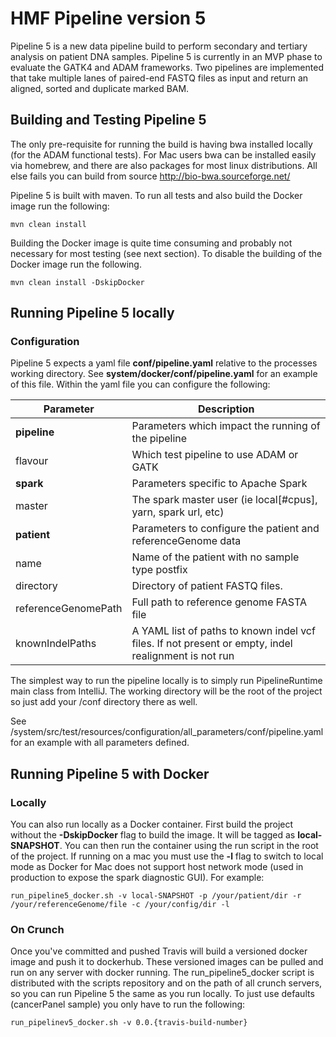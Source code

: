 # HMF Pipeline version 5
Pipeline 5 is a new data pipeline build to perform secondary and tertiary analysis on patient DNA samples. Pipeline 5 is currently in an
MVP phase to evaluate the GATK4 and ADAM frameworks. Two pipelines are implemented that take multiple lanes of paired-end FASTQ files as
input and return an aligned, sorted and duplicate marked BAM.

## Building and Testing Pipeline 5

The only pre-requisite for running the build is having bwa installed locally (for the ADAM functional tests). For Mac users bwa can be
installed easily via homebrew, and there are also packages for most linux distributions. All else fails you can build from source
http://bio-bwa.sourceforge.net/

Pipeline 5 is built with maven. To run all tests and also build the Docker image run the following:

```
mvn clean install
```
Building the Docker image is quite time consuming and probably not necessary for most testing (see next section). To disable the building
of the Docker image run the following.
```
mvn clean install -DskipDocker
```

## Running Pipeline 5 locally

### Configuration

Pipeline 5 expects a yaml file **conf/pipeline.yaml** relative to the processes working directory. See **system/docker/conf/pipeline.yaml**
for an example of this file. Within the yaml file you can configure the following:

| Parameter               | Description
| ----------------------- | ---------------------------------------------
| **pipeline**            | Parameters which impact the running of the pipeline
| flavour                 | Which test pipeline to use ADAM or GATK
| **spark**               | Parameters specific to Apache Spark
| master                  | The spark master user (ie local[#cpus], yarn, spark url, etc)
| **patient**             | Parameters to configure the patient and referenceGenome data
| name                    | Name of the patient with no sample type postfix
| directory               | Directory of patient FASTQ files.
| referenceGenomePath     | Full path to reference genome FASTA file
| knownIndelPaths         | A YAML list of paths to known indel vcf files. If not present or empty, indel realignment is not run

The simplest way to run the pipeline locally is to simply run PipelineRuntime main class from IntelliJ. The working directory will be the
root of the project so just add your /conf directory there as well.

See /system/src/test/resources/configuration/all_parameters/conf/pipeline.yaml for an example with all parameters defined.

## Running Pipeline 5 with Docker

### Locally
You can also run locally as a Docker container. First build the project without the **-DskipDocker** flag to build the image. It will be
tagged as **local-SNAPSHOT**. You can then run the container using the run script in the root of the project.  If running on a mac you
must use the **-l** flag to switch to local mode as Docker for Mac does not support host network mode (used in production to expose the
spark diagnostic GUI). For example:

```
run_pipeline5_docker.sh -v local-SNAPSHOT -p /your/patient/dir -r /your/referenceGenome/file -c /your/config/dir -l
```

### On Crunch
Once you've committed and pushed Travis will build a versioned docker image and push it to dockerhub. These versioned images can be pulled
and run on any server with docker running. The run_pipeline5_docker script is distributed with the scripts repository and on the path of
all crunch servers, so you can run Pipeline 5 the same as you run locally. To just use defaults (cancerPanel sample) you only have to run
the following:

```
run_pipelinev5_docker.sh -v 0.0.{travis-build-number}
```

